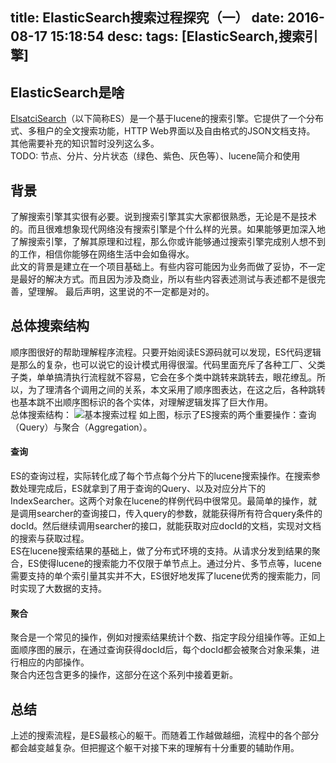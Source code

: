title: ElasticSearch搜索过程探究（一）
date: 2016-08-17 15:18:54
desc:
tags: [ElasticSearch,搜索引擎]
---

ElasticSearch是啥
-----
[ElsatciSearch](https://en.wikipedia.org/wiki/Elasticsearch)（以下简称ES）是一个基于lucene的搜索引擎。它提供了一个分布式、多租户的全文搜索功能，HTTP Web界面以及自由格式的JSON文档支持。  
其他需要补充的知识暂时没列这么多。  
TODO: 节点、分片、分片状态（绿色、紫色、灰色等）、lucene简介和使用

<!--more-->

背景
----
了解搜索引擎其实很有必要。说到搜索引擎其实大家都很熟悉，无论是不是技术的。而且很难想象现代网络没有搜索引擎是个什么样的光景。如果能够更加深入地了解搜索引擎，了解其原理和过程，那么你或许能够通过搜索引擎完成别人想不到的工作，相信你能够在网络生活中会如鱼得水。  
此文的背景是建立在一个项目基础上。有些内容可能因为业务而做了妥协，不一定是最好的解决方式。而且因为涉及商业，所以有些内容表述测试与表述都不是很完善，望理解。
最后声明，这里说的不一定都是对的。

总体搜索结构
-----
顺序图很好的帮助理解程序流程。只要开始阅读ES源码就可以发现，ES代码逻辑是那么的复杂，也可以说它的设计模式用得很溜。代码里面充斥了各种工厂、父类子类，单单搞清执行流程就不容易，它会在多个类中跳转来跳转去，眼花缭乱。所以，为了理清各个调用之间的关系，本文采用了顺序图表达，在这之后，各种跳转也基本跳不出顺序图标识的各个实体，对理解逻辑发挥了巨大作用。  
总体搜索结构：
<img src="{% asset_path QueryPhase.png %}" alt="基本搜索过程" />
如上图，标示了ES搜索的两个重要操作：查询（Query）与聚合（Aggregation）。

#### 查询
ES的查询过程，实际转化成了每个节点每个分片下的lucene搜索操作。在搜索参数处理完成后，ES就拿到了用于查询的Query、以及对应分片下的IndexSearcher。这两个对象在lucene的样例代码中很常见。最简单的操作，就是调用searcher的查询接口，传入query的参数，就能获得所有符合query条件的docId。然后继续调用searcher的接口，就能获取对应docId的文档，实现对文档的搜索与获取过程。  
ES在lucene搜索结果的基础上，做了分布式环境的支持。从请求分发到结果的聚合，ES使得lucene的搜索能力不仅限于单节点上。通过分片、多节点等，lucene需要支持的单个索引量其实并不大，ES很好地发挥了lucene优秀的搜索能力，同时实现了大数据的支持。

#### 聚合
聚合是一个常见的操作，例如对搜索结果统计个数、指定字段分组操作等。正如上面顺序图的展示，在通过查询获得docId后，每个docId都会被聚合对象采集，进行相应的内部操作。  
聚合内还包含更多的操作，这部分在这个系列中接着更新。

总结
-----
上述的搜索流程，是ES最核心的躯干。而随着工作越做越细，流程中的各个部分都会越变越复杂。但把握这个躯干对接下来的理解有十分重要的辅助作用。